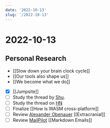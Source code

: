 ```yaml
---
date: '2022-10-13'
slug: '/2022-10-13'
---
```


# 2022-10-13

## Personal Research

- [[Slow down your brain clock cycle]]
- [[Our tools also shape us]]
- [[We become what we do]]
- [x] [[Jumpsite]]
- [ ] Study the thread by [Shu](https://twitter.com/shuding_/status/1579607964549513217).
- [ ] Study the thread on [HN](https://news.ycombinator.com/item?id=33151774)
- [ ] Finalize [[How is WASM cross-platform]]
- [ ] Review [Alexander Obenauer](https://alexanderobenauer.com/) [[Extracranial]]
- [ ] Review [MailPilot](https://www.mailpilot.app/) [[Markdown Emails]]
